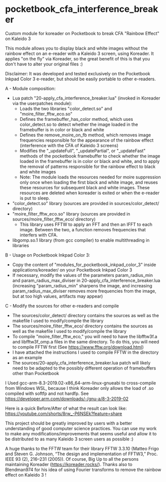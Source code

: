 # pocketbook_cfa_interference_breaker
Custom module for koreader on Pocketbook to break CFA "Rainbow Effect" on Kaleido 3

This module allows you to display black and white images without the rainbow effect on an e-reader with a Kaleido 3 screen, using Koreader.
It applies "on the fly" via Koreader, so the great benefit of this is that you don't have to alter your original files :)

Disclaimer: It was developed and tested exclusively on the Pocketbook Inkpad Color 3 e-reader, but should be easily portable to other e-readers.

A - Module composition:
- Lua patch "20-apply_cfa_interference_breaker.lua" (invoked in Koreader via the userpatches module):
    - Loads the two libraries "color_detect.so" and "moire_filter_fftw_eco.so"
    - Defines the framebuffer_has_color method, which uses color_detect.so to detect whether the image loaded in the framebuffer is in color or black and white
    - Defines the remove_moire_on_fb method, which removes image frequencies responsible for the appearance of the rainbow effect (interference with the CFA of Kaleido 3 screens)
    - Modifies the "_updateFull", "_updatePartial", or "_updateFast" methods of the pocketbook framebuffer to check whether the image loaded in the framebuffer is in color or black and white, and to apply the removal of patterns responsible for the rainbow effect to black and white images
    - Note: The module loads the resources needed for moire suppression only once when loading the first black and white image, and reuses these resources for subsequent black and white images. These resources are deleted when koreader is exited or when the e-reader is put to sleep.
- "color_detect.so" library (sources are provided in sources/color_detect/ directory)
- "moire_filter_fftw_eco.so" library (sources are provided in sources/moire_filter_fftw_eco/ directory)
  - This library uses FFTW to apply an FFT and then an IFFT to each image. Between the two, a function removes frequencies that interfers with CFA.
- libgomp.so.1 library (from gcc compiler) to enable multithreading in libraries

B - Usage on Pocketbook Inkpad Color 3:
  - Copy the content of "modules_for_pocketbook_inkpad_color_3" inside applications/koreader/ on your Pocketbook Inkpad Color 3
  - If necessary, modify the values ​​of the parameters param_radius_min and param_radius_max_diviser in 20-apply_cfa_interference_breaker.lua (increasing "param_radius_min" sharpens the image, and increasing param_radius_max_diviser removes more frequencies from the image, but at too high values, artifacts may appear)

C - Modify the sources for other e-readers and compile
  - The sources/color_detect/ directory contains the sources as well as the makefile I used to modify/compile the library
  - The sources/moire_filter_fftw_eco/ directory contains the sources as well as the makefile I used to modify/compile the library
  - To compile "moire_filter_fftw_eco," you will need to have the libfftw3f.a and libfftw3f_omp.a files in the same directory. To do this, you will need to compile FFTW first (See https://www.fftw.org/download.html)
  - I have attached the instructions I used to compile FFTW in the directory as an example
  - The sources/20-apply_cfa_interference_breaker.lua patch will likely need to be adapted to the possibly different operation of framebuffers other than Pocketbook


I Used gcc-arm-8.3-2019.02-x86_64-arm-linux-gnueabi to cross-compile from Windows WSL, because I think Koreader only allows the load of .so compiled with softfp and not hardfp. See https://developer.arm.com/downloads/-/gnu-a/8-3-2019-02

Here is a quick Before/After of what the result can look like: https://youtube.com/shorts/8rw_-P6NSEk?feature=share

This project should be greatly improved by users with a better understanding of good computer science practices. You can use my work to make any modifications/improvements that seems useful and allow it to be distributed to as many Kaleido 3 screen users as possible :)

A huge thanks to the FFTW team for their library FFTW 3.3.10 (Matteo Frigo and Steven G. Johnson, “The design and implementation of FFTW3,” Proc. IEEE 93 (2), 216–231 (2005)).
Of course, Big Up to all the persons maintaining Koreader (https://koreader.rocks/).
Thanks also to Blendman974 for his idea of ​​using Fourier transforms to remove the rainbow effect on Kaleido 3 !
